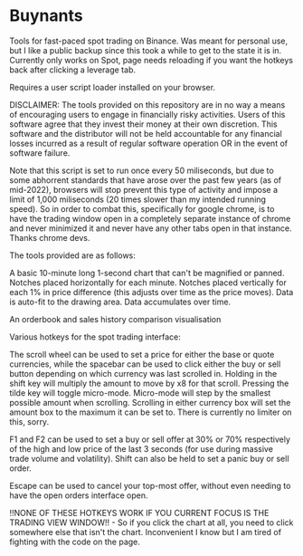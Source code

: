 # Buynants
Tools for fast-paced spot trading on Binance.
Was meant for personal use, but I like a public backup since this took a while to get to the state it is in.
Currently only works on Spot, page needs reloading if you want the hotkeys back after clicking a leverage tab.

Requires a user script loader installed on your browser.

DISCLAIMER: The tools provided on this repository are in no way a means of encouraging users to engage in financially risky activities. Users of this software agree that they invest their money at their own discretion. This software and the distributor will not be held accountable for any financial losses incurred as a result of regular software operation OR in the event of software failure.

Note that this script is set to run once every 50 miliseconds, but due to some abhorrent standards that have arose over the past few years (as of mid-2022), browsers will stop prevent this type of activity and impose a limit of 1,000 miliseconds (20 times slower than my intended running speed). So in order to combat this, specifically for google chrome, is to have the trading window open in a completely separate instance of chrome and never minimized it and never have any other tabs open in that instance. Thanks chrome devs.

The tools provided are as follows:

A basic 10-minute long 1-second chart that can't be magnified or panned. Notches placed horizontally for each minute. Notches placed vertically for each 1% in price difference (this adjusts over time as the price moves). Data is auto-fit to the drawing area. Data accumulates over time.

An orderbook and sales history comparison visualisation

Various hotkeys for the spot trading interface:

The scroll wheel can be used to set a price for either the base or quote currencies, while the spacebar can be used to click either the buy or sell button depending on which currency was last scrolled in. Holding in the shift key will multiply the amount to move by x8 for that scroll. Pressing the tilde key will toggle micro-mode. Micro-mode will step by the smallest possible amount when scrolling. Scrolling in either currency box will set the amount box to the maximum it can be set to. There is currently no limiter on this, sorry.

F1 and F2 can be used to set a buy or sell offer at 30% or 70% respectively of the high and low price of the last 3 seconds (for use during massive trade volume and volatility). Shift can also be held to set a panic buy or sell order.

Escape can be used to cancel your top-most offer, without even needing to have the open orders interface open.

!!NONE OF THESE HOTKEYS WORK IF YOU CURRENT FOCUS IS THE TRADING VIEW WINDOW!! - So if you click the chart at all, you need to click somewhere else that isn't the chart. Inconvenient I know but I am tired of fighting with the code on the page.
